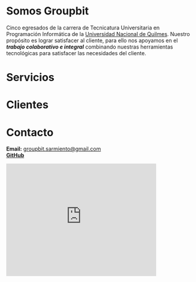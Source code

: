 # Somos Groupbit 

Cinco egresados de la carrera de Tecnicatura Universitaria en Programación Informática de la [Universidad Nacional de Quilmes](www.unq.edu.ar).
Nuestro propósito es lograr satisfacer al cliente, para ello nos apoyamos en el ***trabajo colaborativo e integral*** combinando nuestras herramientas tecnológicas para satisfacer las necesidades del cliente.
  
# Servicios
<i class="devicon-android-plain-wordmark colored"></i>
<i class="devicon-apache-plain-wordmark colored"></i>
<i class="devicon-bootstrap-plain-wordmark colored"></i>
<i class="devicon-css3-plain-wordmark colored"></i>
<i class="devicon-docker-plain-wordmark colored"></i>
<i class="devicon-git-plain-wordmark colored"></i>
<i class="devicon-github-plain-wordmark colored"></i>
<i class="devicon-gitlab-plain-wordmark colored"></i>
<i class="devicon-html5-plain-wordmark colored"></i>
<i class="devicon-javascript-plain colored"></i>
<i class="devicon-java-plain-wordmark colored"></i>
<i class="devicon-mysql-plain-wordmark colored"></i>
<i class="devicon-tomcat-line-wordmark colored"></i>
# Clientes
# Contacto
    
**Email:** [groupbit.sarmiento@gmail.com](mailto:groupbit.sarmiento@gmail.com)  
[**GitHub**](https://github.com/groupbit/groupbit.github.io) 
<iframe src="https://www.google.com/maps/embed?pb=!1m18!1m12!1m3!1d26408.921654570855!2d-59.808093682203804!3d-34.16897204888143!2m3!1f0!2f0!3f0!3m2!1i1024!2i768!4f13.1!3m3!1m2!1s0x95bbd82dad9c52d5%3A0xd24e4e67a7cde5f6!2sCap.+Sarmiento%2C+Buenos+Aires!5e0!3m2!1ses!2sar!4v1558568106715!5m2!1ses!2sar" width="400" height="300" frameborder="0" style="border:0" allowfullscreen></iframe>